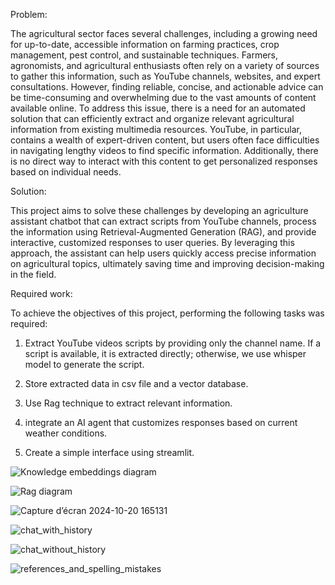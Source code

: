 Problem:

The agricultural sector faces several challenges, including a growing need for up-to-date, accessible information on farming practices, crop management, pest control, and sustainable techniques. Farmers, agronomists, and agricultural enthusiasts often rely on a variety of sources to gather this information, such as YouTube channels, websites, and expert consultations. However, finding reliable, concise, and actionable advice can be time-consuming and overwhelming due to the vast amounts of content available online.
To address this issue, there is a need for an automated solution that can efficiently extract and organize relevant agricultural information from existing multimedia resources. YouTube, in particular, contains a wealth of expert-driven content, but users often face difficulties in navigating lengthy videos to find specific information. Additionally, there is no direct way to interact with this content to get personalized responses based on individual needs.

Solution:

This project aims to solve these challenges by developing an agriculture assistant chatbot that can extract scripts from YouTube channels, process the information using Retrieval-Augmented Generation (RAG), and provide interactive, customized responses to user queries. By leveraging this approach, the assistant can help users quickly access precise information on agricultural topics, ultimately saving time and improving decision-making in the field.

Required work:

To achieve the objectives of this project, performing the following tasks was required:

1) Extract YouTube videos scripts by providing only the channel name. If a script is available, it is extracted directly; otherwise, we use whisper model to generate the script.

2) Store extracted data in csv file and a vector database.

3) Use Rag technique to extract relevant information.

4) integrate an AI agent that customizes responses based on current weather conditions.

5) Create a simple interface using streamlit.

![Knowledge embeddings diagram](https://github.com/user-attachments/assets/cef40fbd-14e4-4ced-b0b1-ef58dac00c1f)

![Rag diagram](https://github.com/user-attachments/assets/b25e6a5c-efc3-4d72-acb8-4c9787599dc2)

![Capture d’écran 2024-10-20 165131](https://github.com/user-attachments/assets/63832b23-13e5-4325-a65d-c1a9901ce51f)

![chat_with_history](https://github.com/user-attachments/assets/e55023ba-c297-431b-aaac-278ec62a5955)

![chat_without_history](https://github.com/user-attachments/assets/dd939fcc-9763-4df8-8a34-86a627c1705b)

![references_and_spelling_mistakes](https://github.com/user-attachments/assets/dbe4e170-977c-4b22-8052-c51d2021f526)

